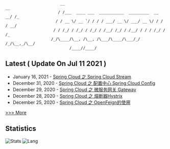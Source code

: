 
```
                        __                                              __ 
                       / /___  ____ ___  ___________  _________  __  __/ /_
                      / / __ \/ __ `/ / / / ___/ __ \/ ___/ __ \/ / / / __/
                     / / /_/ / /_/ / /_/ / /__/ /_/ / /__/ / / / /_/ / /_  
                    /_/\____/\__, /\__, /\___/\____/\___/_/ /_/\__,_/\__/  
                            /____//____/                                                                    
```


## Latest ( Update On  Jul 11 2021 )
* January 16, 2021 - [Spring Cloud 之 Spring Cloud Stream ](https://logycoco.xyz/2021/028_spring_cloud_notes_stream/) 
* December 31, 2020 - [Spring Cloud 之 配置中心 Spring Cloud Config ](https://logycoco.xyz/2020/027_spring_cloud_notes_config/) 
* December 29, 2020 - [Spring Cloud 之 微服务网关 Gateway](https://logycoco.xyz/2020/026_spring_cloud_notes_gateway/) 
* December 28, 2020 - [Spring Cloud 之 熔断器Hystrix](https://logycoco.xyz/2020/025_spring_cloud_notes_hystrix/) 
* December 25, 2020 - [Spring Cloud 之 OpenFeign的使用](https://logycoco.xyz/2020/024_spring_cloud_notes_feign/) 

[>>> More](https://logycoco.xyz/posts/)
## Statistics
![Stats](https://github-readme-stats.vercel.app/api?username=logycoconut)
![Lang](https://github-readme-stats.vercel.app/api/top-langs/?username=logycoconut&hide=html&layout=compact)
